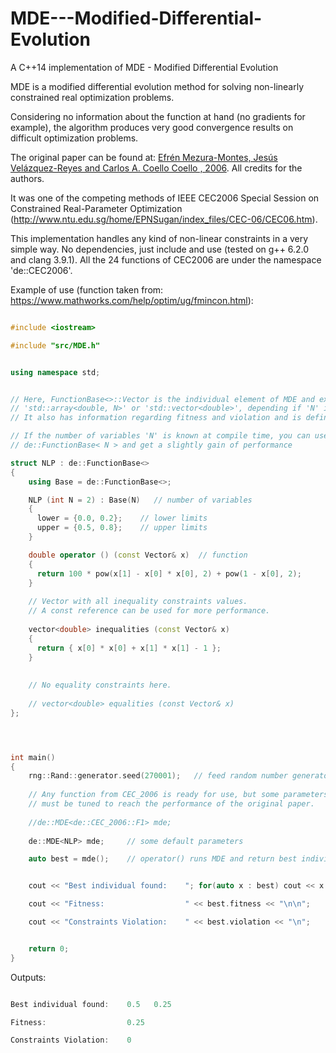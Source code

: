 # MDE---Modified-Differential-Evolution
A C++14 implementation of MDE - Modified Differential Evolution

MDE is a modified differential evolution method for solving non-linearly constrained real optimization problems.

Considering no information about the function at hand (no gradients for example), the algorithm produces very good convergence results on difficult optimization problems.

The original paper can be found at: [Efrén Mezura-Montes, Jesús Velázquez-Reyes and Carlos A. Coello Coello
, 2006](ieeexplore.ieee.org/iel5/11108/35623/01688286.pdf). All credits for the authors.

It was one of the competing methods of IEEE CEC2006 Special Session on Constrained Real-Parameter Optimization (http://www.ntu.edu.sg/home/EPNSugan/index_files/CEC-06/CEC06.htm).

This implementation handles any kind of non-linear constraints in a very simple way. No dependencies, just include and use (tested on g++ 6.2.0 and clang 3.9.1). All the 24 functions of CEC2006 are under the namespace 'de::CEC2006'.

Example of use (function taken from: https://www.mathworks.com/help/optim/ug/fmincon.html):


```C++

#include <iostream>

#include "src/MDE.h"


using namespace std;


// Here, FunctionBase<>::Vector is the individual element of MDE and extends either from 
// 'std::array<double, N>' or 'std::vector<double>', depending if 'N' is known at compile time or not.
// It also has information regarding fitness and violation and is defined at "src/Vector.h""

// If the number of variables 'N' is known at compile time, you can use
// de::FunctionBase< N > and get a slightly gain of performance

struct NLP : de::FunctionBase<>
{
    using Base = de::FunctionBase<>;

    NLP (int N = 2) : Base(N)   // number of variables
    {
      lower = {0.0, 0.2};    // lower limits
      upper = {0.5, 0.8};    // upper limits
    }

    double operator () (const Vector& x)  // function
    {
      return 100 * pow(x[1] - x[0] * x[0], 2) + pow(1 - x[0], 2);
    }
    
    // Vector with all inequality constraints values.
    // A const reference can be used for more performance.
    
    vector<double> inequalities (const Vector& x) 
    {
      return { x[0] * x[0] + x[1] * x[1] - 1 };
    }
    
    
    // No equality constraints here.
     
    // vector<double> equalities (const Vector& x)
};




int main()
{
    rng::Rand::generator.seed(270001);   // feed random number generator with deterministic seed
    
    // Any function from CEC_2006 is ready for use, but some parameters 
    // must be tuned to reach the performance of the original paper.
    
    //de::MDE<de::CEC_2006::F1> mde; 
    
    de::MDE<NLP> mde;     // some default parameters

    auto best = mde();    // operator() runs MDE and return best individual found


    cout << "Best individual found:    "; for(auto x : best) cout << x << "   "; cout << "\n\n";

    cout << "Fitness:                  " << best.fitness << "\n\n";

    cout << "Constraints Violation:    " << best.violation << "\n";


    return 0;
}
```

Outputs:


```C++

Best individual found:    0.5   0.25   

Fitness:                  0.25

Constraints Violation:    0

```
